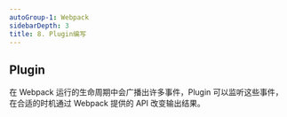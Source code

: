 ```yaml
---
autoGroup-1: Webpack
sidebarDepth: 3
title: 8. Plugin编写
---
```


## Plugin
在 Webpack 运行的生命周期中会广播出许多事件，Plugin 可以监听这些事件，在合适的时机通过 Webpack 提供的 API 改变输出结果。
